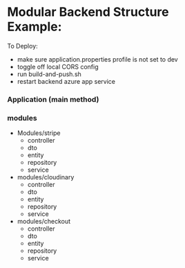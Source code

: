# Modular Backend Structure Example:

To Deploy: 
* make sure application.properties profile is not set to dev
* toggle off local CORS config
* run build-and-push.sh
* restart backend azure app service

### Application (main method) <br>
### modules <br>
* Modules/stripe
  * controller
  * dto
  * entity
  * repository
  * service
* modules/cloudinary
  * controller
  * dto
  * entity
  * repository
  * service
* modules/checkout
  * controller
  * dto
  * entity
  * repository
  * service